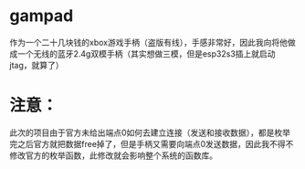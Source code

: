 # gampad
作为一个二十几块钱的xbox游戏手柄（盗版有线），手感非常好，因此我向将他做成一个无线的蓝牙2.4g双模手柄（其实想做三模，但是esp32s3插上就启动jtag，就算了）
# 注意：
此次的项目由于官方未给出端点0如何去建立连接（发送和接收数据），都是枚举完之后官方就把数据free掉了，但是手柄又需要向端点0发送数据，因此我不得不修改官方的枚举函数，此修改就会影响整个系统的函数库。
